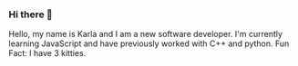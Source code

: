 ### Hi there 👋

<!--
**kperez1310/kperez1310** is a ✨ _special_ ✨ repository because its `README.md` (this file) appears on your GitHub profile.


-->
Hello, my name is Karla and I am a new software developer. 
I'm currently learning JavaScript and have previously worked with C++ and python. 
Fun Fact: I have 3 kitties. 